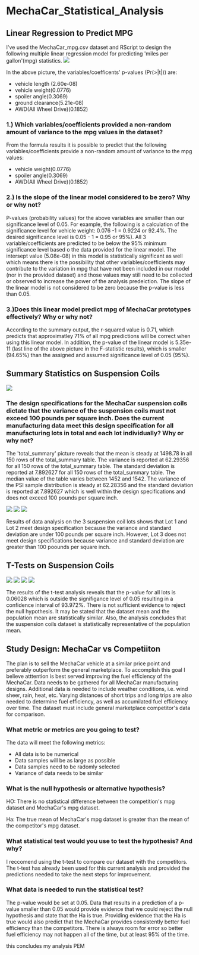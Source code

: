 # MechaCar_Statistical_Analysis
## Linear Regression to Predict MPG
I've used the MechaCar_mpg.csv dataset and RScript to design the following multiple linear regression model for predicting 'miles per gallon'(mpg) statistics.
<img src="readmepics/deliverable1_linear_regression.png">

In the above picture, the variables/coefficents' p-values (Pr(>|t|)) are: 

- vehicle length (2.60e-08) 
- vehicle weight(0.0776) 
- spoiler angle(0.3069)
- ground clearance(5.21e-08)
- AWD(All Wheel Drive)(0.1852) 


### 1.) Which variables/coefficients provided a non-random amount of variance to the mpg values in the dataset?
From the formula results it is possible to predict that the following variables/coefficients provide a non-random amount of variance to the mpg values: 
 - vehicle weight(0.0776)
 - spoiler angle(0.3069)
 - AWD(All Wheel Drive)(0.1852) 

### 2.) Is the slope of the linear model considered to be zero? Why or why not?
P-values (probability values) for the above variables are smaller than our significance level of 0.05. For example, the following is a calculation of the significance level for vehicle weight: 0.076 -1 = 0.9224 or 92.4%. The desired significance level is 0.05 - 1 = 0.95 or 95%). All 3 variable/coefficients are predicted to be below the 95% minimum significance level based o the data provided for the linear model. The intersept value (5.08e-08) in this model is statistically significant as well which means there is the possibility that other variables/coefficients may contribute to the variation in mpg that have not been included in our model (nor in the provided dataset) and those values may still need to be collected or observed to increase the power of the analysis predeiction. The slope of the linear model is not considered to be zero because the p-value is less than 0.05. 


### 3.)Does this linear model predict mpg of MechaCar prototypes effectively? Why or why not?

According to the summary output, the r-squared value is 0.71, which predicts that approximatley 71% of all mpg predictions will be correct when using this linear model. In addition, the p-value of the linear model is 5.35e-11 (last line of the above picture in the F-statistic results), which is smaller (94.65%) than the assigned and assumed significance level of 0.05 (95%).

## Summary Statistics on Suspension Coils
<img src="readmepics/total_summary_suspension.png">

### The design specifications for the MechaCar suspension coils dictate that the variance of the suspension coils must not exceed 100 pounds per square inch. Does the current manufacturing data meet this design specification for all manufacturing lots in total and each lot individually? Why or why not?
The 'total_summary' picture reveals that the mean is steady at 1498.78 in all 150 rows of the total_summary table. The variance is reported at 62.29356 for all 150 rows of the total_summary table. The standard deviation is reported at 7.892627 for all 150 rows of the total_summary table. The median value of the table varies between 1452 and 1542. The variance of the PSI sample distribution is steady at 62.28356 and the standard deviation is reported at 7.892627 which is well within the design specifications and does not exceed 100 pounds per square inch.

<img src="readmepics/lot_summary1.png">
<img src="readmepics/lot_summary2.png">
<img src="readmepics/lot_summary3.png">

Results of data analysis on the 3 suspension coil lots shows that Lot 1 and Lot 2 meet design specification because the variance and standard deviation are under 100 pounds per square inch. However, Lot 3 does not meet design specifications because variance and standard deviation are greater than 100 poounds per square inch.

## T-Tests on Suspension Coils
<img src="readmepics/deliverable3_all_lots.png">
<img src="readmepics/deliverable3_lot1.png">
<img src="readmepics/deliverable3_lot2.png">
<img src="readmepics/deliverable3_lot3.png">


The results of the t-test analysis reveals that the p-value for all lots is 0.06028 which is outside the signifigance level of 0.05 resulting in a confidence interval of 93.972%. There is not sufficient evidence to reject the null hypothesis. It may be stated that the dataset mean and the population mean are statistically similar. Also, the analysis concludes that the suspension coils dataset is statistically representative of the population mean. 

## Study Design: MechaCar vs Competiiton
The plan is to sell the MechaCar vehicle at a similar price point and preferably outperform the general marketplace. To accomplish this goal I believe atttention is best served improving the fuel efficiency of the MechaCar. Data needs to be gathered for all MechaCar manufacturing designs. Additional data is needed to include weather conditions, i.e. wind sheer, rain, heat, etc. Varying distances of short trips and long trips are also needed to determine fuel efficiency, as well as accumilated fuel efficiency over time. The dataset must include general marketplace competitor's data for comparison.

### What metric or metrics are you going to test?
The data will meet the following metrics:
- All data is to be numerical
- Data samples will be as large as possible
- Data samples need to be radomly selected
- Variance of data needs to be similar

### What is the null hypothesis or alternative hypothesis?
HO: There is no statistical difference between the competition's mpg dataset and MechaCar's mpg dataset.

Ha: The true mean of MechaCar's mpg dataset is greater than the mean of the competitor's mpg dataset.

### What statistical test would you use to test the hypothesis? And why?
I reccomend using the t-test to compare our dataset with the competitors. The t-test has already been used for this current analysis and provided the predictions needed to take the next steps for improvement.

### What data is needed to run the statistical test?
The p-value would be set at 0.05. Data that results in a prediction of a p-value smaller than 0.05 would provide evidence that we could reject the null hypothesis and state that the Ha is true. Providing evidence that the Ha is true would also predict that the MechaCar provides consistently better fuel efficiency than the competitors. There is always room for error so better fuel efficiency may not happen all of the time, but at least 95% of the time.

this concludes my analysis PEM
